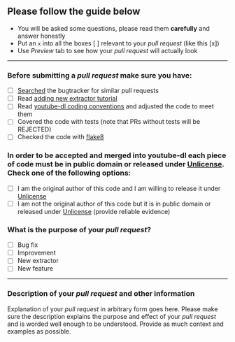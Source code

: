 ## Please follow the guide below

- You will be asked some questions, please read them **carefully** and answer honestly
- Put an `x` into all the boxes [ ] relevant to your *pull request* (like this [x])
- Use *Preview* tab to see how your *pull request* will actually look

---

### Before submitting a *pull request* make sure you have:
- [ ] [Searched](https://github.com/ytdl-org/youtube-dl/search?q=is%3Apr&type=Issues) the bugtracker for similar pull requests
- [ ] Read [adding new extractor tutorial](https://github.com/ytdl-org/youtube-dl#adding-support-for-a-new-site)
- [ ] Read [youtube-dl coding conventions](https://github.com/ytdl-org/youtube-dl#youtube-dl-coding-conventions) and adjusted the code to meet them
- [ ] Covered the code with tests (note that PRs without tests will be REJECTED)
- [ ] Checked the code with [flake8](https://pypi.python.org/pypi/flake8)

### In order to be accepted and merged into youtube-dl each piece of code must be in public domain or released under [Unlicense](http://unlicense.org/). Check one of the following options:
- [ ] I am the original author of this code and I am willing to release it under [Unlicense](http://unlicense.org/)
- [ ] I am not the original author of this code but it is in public domain or released under [Unlicense](http://unlicense.org/) (provide reliable evidence)

### What is the purpose of your *pull request*?
- [ ] Bug fix
- [ ] Improvement
- [ ] New extractor
- [ ] New feature

---

### Description of your *pull request* and other information

Explanation of your *pull request* in arbitrary form goes here. Please make sure the description explains the purpose and effect of your *pull request* and is worded well enough to be understood. Provide as much context and examples as possible.
